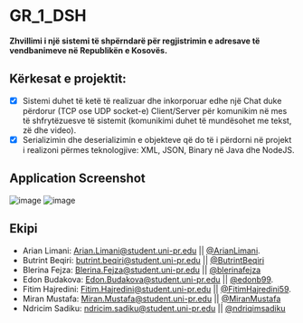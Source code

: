 # GR_1_DSH

**Zhvillimi i një sistemi të shpërndarë për regjistrimin e adresave të vendbanimeve në Republikën e Kosovës.**

## Kërkesat e projektit:
- [x] Sistemi duhet të ketë të realizuar dhe inkorporuar edhe një Chat duke përdorur (TCP ose UDP socket-e) Client/Server për komunikim në mes të shfrytëzuesve të sistemit (komunikimi duhet të mundësohet me tekst, zë dhe video). 
- [x] Serializimin dhe deserializimin e objekteve që do të i përdorni në projekt i realizoni përmes teknologjive: XML, JSON, Binary në Java dhe NodeJS.

## Application Screenshot
![image](https://i.ibb.co/d5WyQ98/Untitled.png) 
![image](https://i.ibb.co/1rJGdrj/Untitled2.png)


## Ekipi
- Arian Limani: Arian.Limani@student.uni-pr.edu || [@ArianLimani](https://github.com/ArianLimani).
- Butrint Beqiri: butrint.beqiri@student.uni-pr.edu || [@ButrintBeqiri](https://github.com/ButrintBeqiri)
- Blerina Fejza: Blerina.Fejza@student.uni-pr.edu || [@blerinafejza](https://github.com/blerinafejza)
- Edon Budakova: Edon.Budakova@student.uni-pr.edu || [@edonb99](https://github.com/edonb99).
- Fitim Hajredini: Fitim.Hajredini@student.uni-pr.edu || [@FitimHajredini59](https://github.com/FitimHajredini59).
- Miran Mustafa: Miran.Mustafa@student.uni-pr.edu || [@MiranMustafa](https://github.com/MiranMustafa)
- Ndricim Sadiku: ndricim.sadiku@student.uni-pr.edu || [@ndriqimsadiku](https://github.com/ndriqimsadiku)
